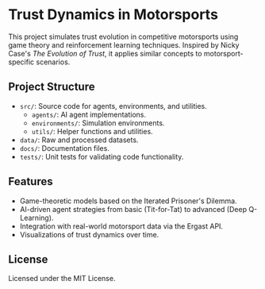 # Trust Dynamics in Motorsports

This project simulates trust evolution in competitive motorsports using game theory and reinforcement learning techniques. Inspired by Nicky Case's *The Evolution of Trust*, it applies similar concepts to motorsport-specific scenarios.

## Project Structure

- `src/`: Source code for agents, environments, and utilities.
  - `agents/`: AI agent implementations.
  - `environments/`: Simulation environments.
  - `utils/`: Helper functions and utilities.
- `data/`: Raw and processed datasets.
- `docs/`: Documentation files.
- `tests/`: Unit tests for validating code functionality.

## Features

- Game-theoretic models based on the Iterated Prisoner's Dilemma.
- AI-driven agent strategies from basic (Tit-for-Tat) to advanced (Deep Q-Learning).
- Integration with real-world motorsport data via the Ergast API.
- Visualizations of trust dynamics over time.

## License

Licensed under the MIT License.
